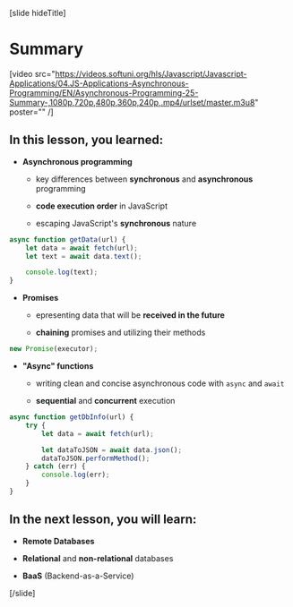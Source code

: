 [slide hideTitle]
# Summary

[video src="https://videos.softuni.org/hls/Javascript/Javascript-Applications/04.JS-Applications-Asynchronous-Programming/EN/Asynchronous-Programming-25-Summary-,1080p,720p,480p,360p,240p,.mp4/urlset/master.m3u8" poster="" /]

## In this lesson, you learned:

- **Asynchronous programming**

    * key differences between **synchronous** and **asynchronous** programming

    * **code execution order** in JavaScript

    * escaping JavaScript's **synchronous** nature
```js
async function getData(url) {
    let data = await fetch(url);
    let text = await data.text();

    console.log(text);
}
```

- **Promises**

  * epresenting data that will be **received in the future**

  * **chaining** promises and utilizing their methods

```js
new Promise(executor);
```

- **"Async" functions**

   * writing clean and concise asynchronous code with `async` and `await`

   * **sequential** and **concurrent** execution

```js
async function getDbInfo(url) {
    try {
        let data = await fetch(url);

        let dataToJSON = await data.json();
        dataToJSON.performMethod();
    } catch (err) {
        console.log(err);
    }
}

```

## In the next lesson, you will learn:

- **Remote Databases**

- **Relational** and **non-relational** databases

- **BaaS** (Backend-as-a-Service)

[/slide]
